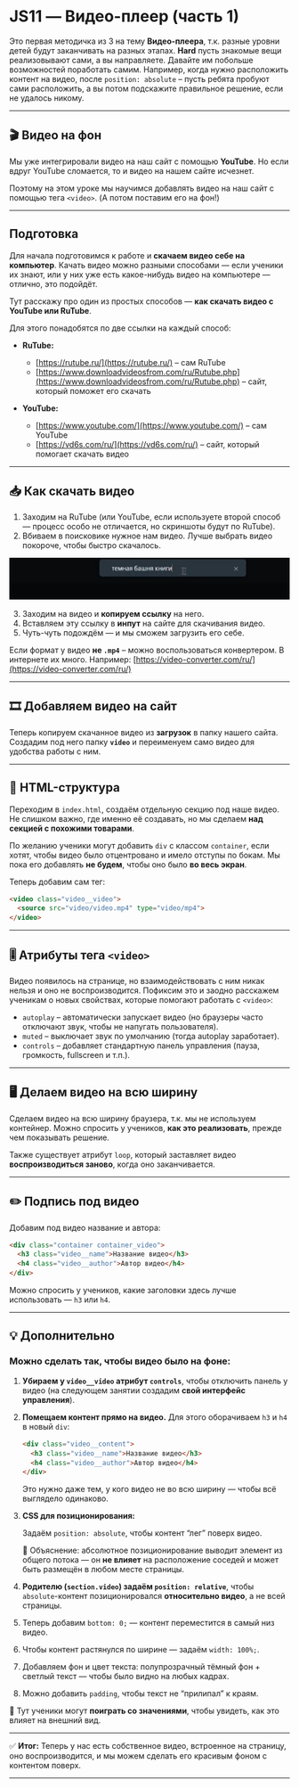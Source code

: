 # JS11 — Видео-плеер (часть 1)

Это первая методичка из 3 на тему **Видео-плеера**, т.к. разные уровни детей будут заканчивать на разных этапах.
**Hard** пусть знакомые вещи реализовывают сами, а вы направляете.
Давайте им побольше возможностей поработать самим. Например, когда нужно расположить контент на видео, после `position: absolute` – пусть ребята пробуют сами расположить, а вы потом подскажите правильное решение, если не удалось никому.

---

## 🎬 Видео на фон

Мы уже интегрировали видео на наш сайт с помощью **YouTube**.
Но если вдруг YouTube сломается, то и видео на нашем сайте исчезнет.

Поэтому на этом уроке мы научимся добавлять видео на наш сайт с помощью тега `<video>`.
(А потом поставим его на фон!)

---

## Подготовка

Для начала подготовимся к работе и **скачаем видео себе на компьютер**.
Качать видео можно разными способами — если ученики их знают, или у них уже есть какое-нибудь видео на компьютере — отлично, это подойдёт.

Тут расскажу про один из простых способов — **как скачать видео с YouTube или RuTube**.

Для этого понадобятся по две ссылки на каждый способ:

* **RuTube:**

  * [https://rutube.ru/](https://rutube.ru/) – сам RuTube
  * [https://www.downloadvideosfrom.com/ru/Rutube.php](https://www.downloadvideosfrom.com/ru/Rutube.php) – сайт, который поможет его скачать

* **YouTube:**

  * [https://www.youtube.com/](https://www.youtube.com/) – сам YouTube
  * [https://vd6s.com/ru/](https://vd6s.com/ru/) – сайт, который помогает скачать видео

---

## 📥 Как скачать видео

1. Заходим на RuTube (или YouTube, если используете второй способ — процесс особо не отличается, но скриншоты будут по RuTube).
2. Вбиваем в поисковике нужное нам видео. Лучше выбрать видео покороче, чтобы быстро скачалось.

<img src="image/Файл1.png" alt="Картинка">

3. Заходим на видео и **копируем ссылку** на него.
4. Вставляем эту ссылку в **инпут** на сайте для скачивания видео.
5. Чуть-чуть подождём — и мы сможем загрузить его себе.

Если формат у видео **не `.mp4`** – можно воспользоваться конвертером. В интернете их много.
Например: [https://video-converter.com/ru/](https://video-converter.com/ru/)

---

## 🎞 Добавляем видео на сайт

Теперь копируем скачанное видео из **загрузок** в папку нашего сайта.
Создадим под него папку **`video`** и переименуем само видео для удобства работы с ним.

---

## 🧱 HTML-структура

Переходим в `index.html`, создаём отдельную секцию под наше видео.
Не слишком важно, где именно её создавать, но мы сделаем **над секцией с похожими товарами**.

По желанию ученики могут добавить `div` с классом `container`,
если хотят, чтобы видео было отцентровано и имело отступы по бокам.
Мы пока его добавлять **не будем**, чтобы оно было **во весь экран**.

Теперь добавим сам тег:

```html
<video class="video__video">
  <source src="video/video.mp4" type="video/mp4">
</video>
```

---

## 🎚 Атрибуты тега `<video>`

Видео появилось на странице, но взаимодействовать с ним никак нельзя и оно не воспроизводится.
Пофиксим это и заодно расскажем ученикам о новых свойствах, которые помогают работать с `<video>`:

* `autoplay` – автоматически запускает видео (но браузеры часто отключают звук, чтобы не напугать пользователя).
* `muted` – выключает звук по умолчанию (тогда autoplay заработает).
* `controls` – добавляет стандартную панель управления (пауза, громкость, fullscreen и т.п.).

---

## 🖥 Делаем видео на всю ширину

Сделаем видео на всю ширину браузера, т.к. мы не используем контейнер.
Можно спросить у учеников, **как это реализовать**, прежде чем показывать решение.

Также существует атрибут `loop`, который заставляет видео **воспроизводиться заново**, когда оно заканчивается.

---

## ✏️ Подпись под видео

Добавим под видео название и автора:

```html
<div class="container container_video">
  <h3 class="video__name">Название видео</h3>
  <h4 class="video__author">Автор видео</h4>
</div>
```

Можно спросить у учеников, какие заголовки здесь лучше использовать — `h3` или `h4`.

---

## 💡 Дополнительно

### Можно сделать так, чтобы видео было на фоне:

1. **Убираем у `video__video` атрибут `controls`**, чтобы отключить панель у видео
   (на следующем занятии создадим **свой интерфейс управления**).

2. **Помещаем контент прямо на видео.**
   Для этого оборачиваем `h3` и `h4` в новый `div`:

   ```html
   <div class="video__content">
     <h3 class="video__name">Название видео</h3>
     <h4 class="video__author">Автор видео</h4>
   </div>
   ```

   Это нужно даже тем, у кого видео не во всю ширину — чтобы всё выглядело одинаково.

3. **CSS для позиционирования:**

   Задаём `position: absolute`, чтобы контент “лег” поверх видео.

   📘 Объяснение: абсолютное позиционирование выводит элемент из общего потока —
   он **не влияет** на расположение соседей и может быть размещён в любом месте страницы.

4. **Родителю (`section.video`) задаём `position: relative`**,
   чтобы `absolute`-контент позиционировался **относительно видео**, а не всей страницы.

5. Теперь добавим `bottom: 0;` — контент переместится в самый низ видео.

6. Чтобы контент растянулся по ширине — задаём `width: 100%;`.

7. Добавляем фон и цвет текста:
   полупрозрачный тёмный фон + светлый текст — чтобы было видно на любых кадрах.

8. Можно добавить `padding`, чтобы текст не “прилипал” к краям.

📍 Тут ученики могут **поиграть со значениями**, чтобы увидеть, как это влияет на внешний вид.

---

✅ **Итог:**
Теперь у нас есть собственное видео, встроенное на страницу,
оно воспроизводится, и мы можем сделать его красивым фоном с контентом поверх.

---
